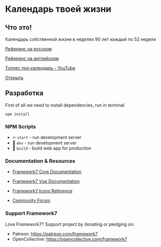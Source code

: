 # Календарь твоей жизни

## Что это!
Календарь собственной жизни в неделях 90 лет каждый по 52 недели

[Референс на русском](https://interesno.co/myself/5ec6770b787b)

[Референс на английском](https://waitbutwhy.com/2014/05/life-weeks.html)

[Топлес про календарь - YouTube](https://www.youtube.com/embed/KGfFunFV2Ck)

[Открыть](www)
## Разработка
First of all we need to install dependencies, run in terminal
```
npm install
```

### NPM Scripts
* 🔥 `start` - run development server
* 🔧 `dev` - run development server
* 🔧 `build` - build web app for production

### Documentation & Resources
* [Framework7 Core Documentation](https://framework7.io/docs/)
* [Framework7 Vue Documentation](https://framework7.io/vue/)

* [Framework7 Icons Reference](https://framework7.io/icons/)
* [Community Forum](https://forum.framework7.io)

### Support Framework7
Love Framework7? Support project by donating or pledging on:
- Patreon: https://patreon.com/framework7
- OpenCollective: https://opencollective.com/framework7